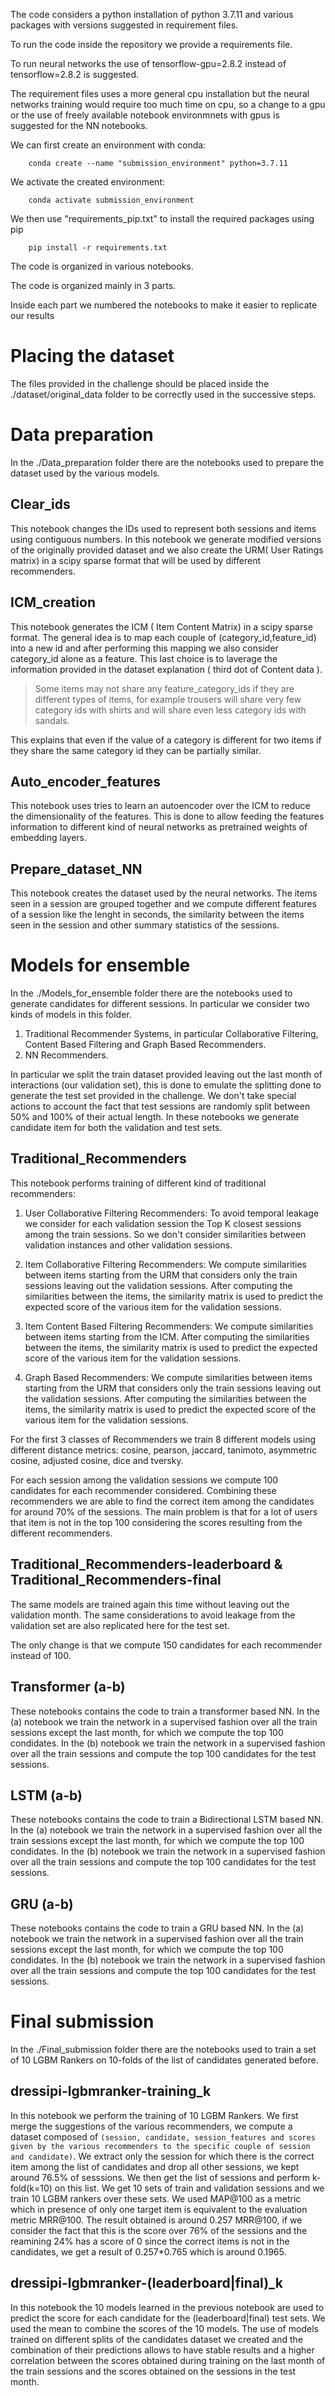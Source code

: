 The code considers a python installation of python 3.7.11 and various packages with versions suggested in requirement files.

To run the code inside the repository we provide a requirements file.

To run neural networks the use of tensorflow-gpu=2.8.2 instead of tensorflow=2.8.2 is suggested.

The requirement files uses a more general cpu installation but the neural networks training would require too much time on cpu, so a change to a gpu or the use of freely available notebook environmnets with gpus is suggested for the NN notebooks.

We can first create an environment with conda:
```
    conda create --name "submission_environment" python=3.7.11
```
We activate the created environment:
```
    conda activate submission_environment
```
We then use "requirements_pip.txt" to install the required packages using pip
```
    pip install -r requirements.txt
```
The code is organized in various notebooks.

The code is organized mainly in 3 parts.

Inside each part we numbered the notebooks to make it easier to replicate our results

# Placing the dataset

The files provided in the challenge should be placed inside the ./dataset/original_data folder to be correctly used in the successive steps.

# Data preparation

In the ./Data_preparation folder there are the notebooks used to prepare the dataset used by the various models.

## Clear_ids 

This notebook changes the IDs used to represent both sessions and items using contiguous numbers.
In this notebook we generate modified versions of the originally provided dataset and we also create the URM( User Ratings matrix) in a scipy sparse format that will be used by different recommenders.

## ICM_creation

This notebook generates the ICM ( Item Content Matrix) in a scipy sparse format. 
The general idea is to map each couple of (category_id,feature_id) into a new id and after performing this mapping we also consider category_id alone as a feature. This last choice is to laverage the information provided in the dataset explanation ( third dot of Content data ).

>Some items may not share any feature_category_ids if they are different types of items, for example trousers will share very few category ids with shirts and will share even less category ids with sandals.

This explains that even if the value of a category is different for two items if they share the same category id they can be partially similar.

## Auto_encoder_features

This notebook uses tries to learn an autoencoder over the ICM to reduce the dimensionality of the features.
This is done to allow feeding the features information to different kind of neural networks as pretrained weights of embedding layers.

## Prepare_dataset_NN

This notebook creates the dataset used by the neural networks. The items seen in a session are grouped together and we compute different features of a session like the lenght in seconds, the similarity between the items seen in the session and other summary statistics of the sessions.

# Models for ensemble

In the ./Models_for_ensemble folder there are the notebooks used to generate candidates for different sessions. In particular we consider two kinds of models in this folder.
1) Traditional Recommender Systems, in particular Collaborative Filtering, Content Based Filtering and Graph Based Recommenders.
2) NN Recommenders.

In particular we split the train dataset provided leaving out the last month of interactions (our validation set), this is done to emulate the splitting done to generate the test set provided in the challenge.
We don't take special actions to account the fact that test sessions are randomly split between 50% and 100% of their actual length.
In these notebooks we generate candidate item for both the validation and test sets.

## Traditional_Recommenders

This notebook performs training of different kind of traditional recommenders:

1) User Collaborative Filtering Recommenders: To avoid temporal leakage we consider for each validation session the Top K closest sessions among the train sessions. So we don't consider similarities between validation instances and other validation sessions.

2) Item Collaborative Filtering Recommenders: We compute similarities between items starting from the URM that considers only the train sessions leaving out the validation sessions. After computing the similarities between the items, the similarity matrix is used to predict the expected score of the various item for the validation sessions.

3) Item Content Based Filtering Recommenders: We compute  similarities between items starting from the ICM.
After computing the similarities between the items, the similarity matrix is used to predict the expected score of the various item for the validation sessions.

4) Graph Based Recommenders: We compute similarities between items starting from the URM that considers only the train sessions leaving out the validation sessions. After computing the similarities between the items, the similarity matrix is used to predict the expected score of the various item for the validation sessions.

For the first 3 classes of Recommenders we train 8 different models using different distance metrics:
cosine, pearson, jaccard, tanimoto, asymmetric cosine, adjusted cosine, dice and tversky. 

For each session among the validation sessions we compute 100 candidates for each recommender considered.
Combining these recommenders we are able to find the correct item among the candidates for around 70% of the sessions. The main problem is that for a lot of users that item is not in the top 100  considering the scores resulting from the different recommenders.

## Traditional_Recommenders-leaderboard & Traditional_Recommenders-final

The same models are trained again this time without leaving out the validation month.
The same considerations to avoid leakage from the validation set are also replicated here for the test set.

The only change is that we compute 150 candidates for each recommender instead of 100.

## Transformer (a-b)

These notebooks contains the code to train a transformer based NN.
In the (a) notebook we train the network in a supervised fashion over all the train sessions except the last month, for which we compute the top 100 condidates.
In the (b) notebook we train the network in a supervised fashion over all the train sessions and compute the top 100 candidates for the test sessions.

## LSTM (a-b)

These notebooks contains the code to train a Bidirectional LSTM based NN.
In the (a) notebook we train the network in a supervised fashion over all the train sessions except the last month, for which we compute the top 100 condidates.
In the (b) notebook we train the network in a supervised fashion over all the train sessions and compute the top 100 candidates for the test sessions.

## GRU (a-b)

These notebooks contains the code to train a GRU based NN.
In the (a) notebook we train the network in a supervised fashion over all the train sessions except the last month, for which we compute the top 100 condidates.
In the (b) notebook we train the network in a supervised fashion over all the train sessions and compute the top 100 candidates for the test sessions.

# Final submission

In the ./Final_submission folder there are the notebooks used to train a set of 10 LGBM Rankers on 10-folds of the list of candidates generated before.

## dressipi-lgbmranker-training_k

In this notebook we perform the training of 10 LGBM Rankers.
We first merge the suggestions of the various recommenders, we compute a dataset composed of ```(session, candidate, session_features and scores given by the various recommenders to the specific couple of session and candidate)```.
We extract only the session for which there is the correct item among the list of candidates and drop all other sessions, we kept around 76.5% of sesssions.
We then get the list of sessions and perform k-fold(k=10) on this list.
We get 10 sets of train and validation sessions and we train 10 LGBM rankers over these sets.
We used MAP@100 as a metric which in presence of only one target item is equivalent to the evaluation metric MRR@100.
The result obtained is around 0.257 MRR@100, if we consider the fact that this is the score over 76% of the sessions and the reamining 24% has a score of 0 since the correct items is not in the candidates, we get a result of 0.257*0.765 which is around 0.1965. 

## dressipi-lgbmranker-(leaderboard|final)_k

In this notebook the 10 models learned in the previous notebook are used to predict the score for each candidate for the (leaderboard|final) test sets.
We used the mean to combine the scores of the 10 models.
The use of models trained on different splits of the candidates dataset we created and the combination of their predictions allows to have stable results and a higher correlation between the scores obtained during training on the last month of the train sessions and the scores obtained on the sessions in the test month. 
